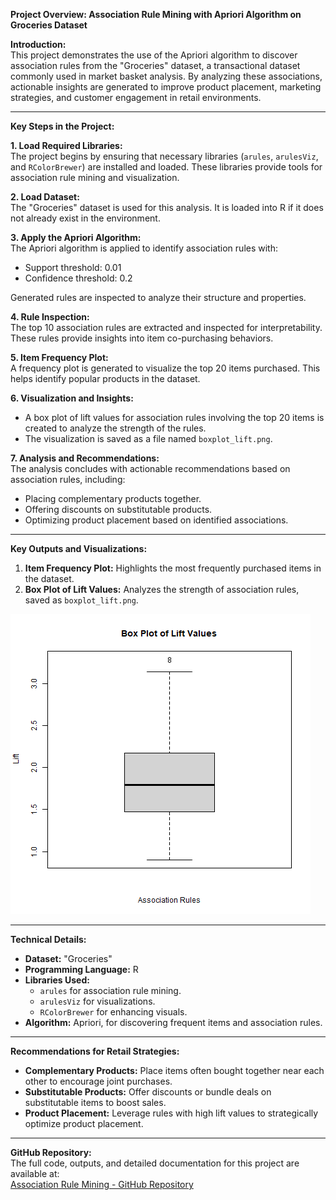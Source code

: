 **Project Overview: Association Rule Mining with Apriori Algorithm on Groceries Dataset**

**Introduction:**  
This project demonstrates the use of the Apriori algorithm to discover association rules from the "Groceries" dataset, a transactional dataset commonly used in market basket analysis. By analyzing these associations, actionable insights are generated to improve product placement, marketing strategies, and customer engagement in retail environments.

---

**Key Steps in the Project:**  

**1. Load Required Libraries:**  
The project begins by ensuring that necessary libraries (`arules`, `arulesViz`, and `RColorBrewer`) are installed and loaded. These libraries provide tools for association rule mining and visualization.

**2. Load Dataset:**  
The "Groceries" dataset is used for this analysis. It is loaded into R if it does not already exist in the environment.

**3. Apply the Apriori Algorithm:**  
The Apriori algorithm is applied to identify association rules with:  
- Support threshold: 0.01  
- Confidence threshold: 0.2  

Generated rules are inspected to analyze their structure and properties.

**4. Rule Inspection:**  
The top 10 association rules are extracted and inspected for interpretability. These rules provide insights into item co-purchasing behaviors.

**5. Item Frequency Plot:**  
A frequency plot is generated to visualize the top 20 items purchased. This helps identify popular products in the dataset.

**6. Visualization and Insights:**  
- A box plot of lift values for association rules involving the top 20 items is created to analyze the strength of the rules.
- The visualization is saved as a file named `boxplot_lift.png`.

**7. Analysis and Recommendations:**  
The analysis concludes with actionable recommendations based on association rules, including:  
- Placing complementary products together.  
- Offering discounts on substitutable products.  
- Optimizing product placement based on identified associations.

---

**Key Outputs and Visualizations:**  
1. **Item Frequency Plot:** Highlights the most frequently purchased items in the dataset.  
2. **Box Plot of Lift Values:** Analyzes the strength of association rules, saved as `boxplot_lift.png`.  

![Box Plot of Lift Values](screenshots/boxplot_lift.png)

---

**Technical Details:**  

- **Dataset:** "Groceries"  
- **Programming Language:** R  
- **Libraries Used:**  
  - `arules` for association rule mining.  
  - `arulesViz` for visualizations.  
  - `RColorBrewer` for enhancing visuals.  
- **Algorithm:** Apriori, for discovering frequent items and association rules.  

---

**Recommendations for Retail Strategies:**  

- **Complementary Products:** Place items often bought together near each other to encourage joint purchases.  
- **Substitutable Products:** Offer discounts or bundle deals on substitutable items to boost sales.  
- **Product Placement:** Leverage rules with high lift values to strategically optimize product placement.  

---

**GitHub Repository:**  
The full code, outputs, and detailed documentation for this project are available at:  
[Association Rule Mining - GitHub Repository](https://github.com/ewache04/Shopping-Pattern-Detection)  

